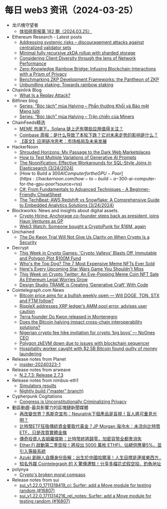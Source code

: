 # 每日 web3 资讯（2024-03-25）

- 龙爪槐守望者
  - [体验碎周报第 182 期（2024.03.25）](https://www.ftium4.com/ux-weekly-182.html)
- Ethereum Research - Latest posts
  - [Addressing systemic risks – discouragement attacks against centralized validator sets](https://ethresear.ch/t/addressing-systemic-risks-discouragement-attacks-against-centralized-validator-sets/19067#post_3)
  - [Minimal fully recursive zkDA rollup with sharded storage](https://ethresear.ch/t/minimal-fully-recursive-zkda-rollup-with-sharded-storage/19020#post_4)
  - [Considering Client Diversity through the lens of Network Performance](https://ethresear.ch/t/considering-client-diversity-through-the-lens-of-network-performance/18885#post_2)
  - [Zero-Knowledge Rainbow Bridge: Infusing Blockchain Interactions with a Prism of Privacy](https://ethresear.ch/t/zero-knowledge-rainbow-bridge-infusing-blockchain-interactions-with-a-prism-of-privacy/18825#post_5)
  - [Benchmarking ZKP Development Frameworks: the Pantheon of ZKP](https://ethresear.ch/t/benchmarking-zkp-development-frameworks-the-pantheon-of-zkp/14943#post_4)
  - [Unbundling staking: Towards rainbow staking](https://ethresear.ch/t/unbundling-staking-towards-rainbow-staking/18683#post_10)
- Chainlink Blog
  - [What Is a Replay Attack?](https://blog.chain.link/replay-attack/)
- Bitfinex blog
  - [Series: “Bóc tách” mùa Halving – Phần thưởng Khối và Bảo mật Mạng lưới](https://blog.bitfinex.com/education/series-boc-tach-mua-halving-phan-thuong-khoi-va-bao-mat-mang-luoi/)
  - [Series: “Bóc tách” mùa Halving – Trận chiến của Miners](https://blog.bitfinex.com/education/series-boc-tach-mua-halving-tran-chien-cua-miners/)
- ChainFeeds精选
  - [MEME 热潮下，Solana 链上还有哪些应用值得关注？](https://www.chaincatcher.com/article/2118030)
  - [Coinbase 周报：是什么导致了本轮下跌？它对未来走势的影响是什么？](https://mp.weixin.qq.com/s/xyuDRnhKPUSa2Gt2qDlx-A)
  - [【英文】应用链冷思考：市场格局及未来发展](https://www.onchaintimes.com/p/the-world-of-appchains-a-comprehensive)
- HackerNoon
  - [Shrouded Horizons: My Passage to the Dark Web Marketplaces](https://hackernoon.com/shrouded-horizons-my-passage-to-the-dark-web-marketplaces?source=rss)
  - [How to Test Multiple Variations of Generative AI Prompts](https://hackernoon.com/how-to-test-multiple-variations-of-generative-ai-prompts?source=rss)
  - [The Noonification: Effective Workarounds for SQL-Style Joins in Elasticsearch (3/24/2024)](https://hackernoon.com/3-24-2024-noonification?source=rss)
  - [How to Build a $300 AI Computer for the GPU-Poor](https://hackernoon.com/how-to-build-a-$300-ai-computer-for-the-gpu-poor?source=rss)
  - [C#: From Fundamentals to Advanced Techniques - A Beginner-Friendly CheatSheet](https://hackernoon.com/c-from-fundamentals-to-advanced-techniques-a-beginner-friendly-cheatsheet?source=rss)
  - [The TechBeat: AWS Redshift vs Snowflake: A Comprehensive Guide to Embedded Analytics Solutions (3/24/2024)](https://hackernoon.com/3-24-2024-techbeat?source=rss)
- Blockworks: News and insights about digital assets.
  - [Crypto Hiring: Anchorage co-founder steps back as president, joins Haun Ventures as GP](https://blockworks.co/news/anchorage-digital-cofounder-joins-vc-firm)
  - [Web3 Watch: Someone bought a CryptoPunk for $16M, again](https://blockworks.co/news/cryptopunk-nft-sale-changpeng-zhao-education)
- Unchained
  - [The Do Kwon Trial Will Not Give Us Clarity on When Crypto Is a Security](https://unchainedcrypto.com/the-do-kwon-trial-will-not-give-us-clarity-on-when-crypto-is-a-security/)
- Decrypt
  - [This Week in Crypto Games: 'Crypto Valleys' Blasts Off, Immutable and Polygon Plot $100M Fund](https://decrypt.co/223194/this-week-crypto-games-crypto-valleys-immutable-polygon-100m-fund)
  - [Who's the Top Dog? The 7 Most Expensive Meme NFTs Ever Sold](https://decrypt.co/223134/most-expensive-meme-nfts-ever-sold)
  - [Here's Every Upcoming Star Wars Game You Shouldn't Miss](https://decrypt.co/223152/heres-every-upcoming-star-wars-game)
  - [This Week on Crypto Twitter: An Eye-Popping Meme Coin NFT Sale As Ethereum Legal Worries Grow](https://decrypt.co/223106/this-week-on-crypto-twitter-an-eye-popping-meme-coin-nft-sale-as-ethereum-legal-worries-grow)
  - [Design Studio TRAME is Creating ‘Generative Craft’ With Code](https://decrypt.co/222913/design-studio-trame-creating-generative-craft-with-ai)
- Cointelegraph.com News
  - [Bitcoin price aims for a bullish weekly open — Will DOGE, TON, STX and FTM follow?](https://cointelegraph.com/news/bitcoin-price-aims-for-a-bullish-weekly-open-will-doge-ton-stx-and-ftm-follow)
  - [RippleX addresses XRP ledger’s AMM pool error, advises user caution](https://cointelegraph.com/news/ripple-x-addresses-xrp-ledgers-amm-pool-error-advises-user-caution)
  - [Terra founder Do Kwon released in Montenegro](https://cointelegraph.com/news/terra-founder-do-kwon-released-in-montenegro)
  - [Does the Bitcoin halving impact cross-chain interoperability solutions?](https://cointelegraph.com/explained/does-the-bitcoin-halving-impact-cross-chain-interoperability-solutions)
  - [Nigerian crypto fee hike invitation for crypto ‘big boys’ — NoOnes CEO](https://cointelegraph.com/news/nigerian-crypto-fee-hike-spurs-vc-interest-amid-p2p-regulatory-hurdles)
  - [Polygon zkEVM down due to issues with blockchain sequencer](https://cointelegraph.com/news/polygon-zkevm-mainnet-beta-sequencer-issues)
  - [Hospitality worker caught with $2.5B Bitcoin found guilty of money laundering](https://cointelegraph.com/news/hospitality-worker-bitcoin-seizure-southwark-crown-court)
- Release notes from Planet
  - [insider-20240323-1](https://github.com/Planetable/Planet/releases/tag/insider-20240323-1)
- Release notes from arweave
  - [N.2.7.3: Release 2.7.3](https://github.com/ArweaveTeam/arweave/releases/tag/N.2.7.3)
- Release notes from nimbus-eth1
  - [Simulators results](https://github.com/status-im/nimbus-eth1/releases/tag/sim-stat)
  - [Nightly build ("master" branch)](https://github.com/status-im/nimbus-eth1/releases/tag/nightly)
- Cypherpunk Cogitations
  - [Congress is Unconstitutionally Criminalizing Privacy](https://blog.lopp.net/congress-is-criminalizing-privacy/)
- 動區動趨-最具影響力的區塊鏈新聞媒體
  - [再改變世界？馬斯克宣布：Neuralink下個產品是盲視！盲人將可重見光明？](https://www.blocktempo.com/blindsight-is-the-next-neuralink-product/)
  - [比特幣ETF狂吸傳統資金要取代黃金？JP Morgan 潑冷水：未流向比特幣ETF，只是改買實體金條](https://www.blocktempo.com/bitcoin-etfs-are-not-driving-gold-etf-outflows/)
  - [傳奇投資人吉姆羅傑斯：比特幣終將歸零，加密貨幣全都會消失](https://www.blocktempo.com/jim-rogers-expects-crypto-to-disappear/)
  - [Ether.Fi 啟動第二季空投！將投出 5000 萬枚 ETHFI，佔總供應量5%，並引入等級系統](https://www.blocktempo.com/ether-fi-points-season-2-is-coming/)
  - [Azuki 創辦人自爆身份告解：出生於中國哈爾濱！人生目標是連接東西方..](https://www.blocktempo.com/azuki-founder-zagabond-reveals-he-is-chinese/)
  - [知名外媒 Cointelegraph 的 X 驚傳遭駭！分享多檔花式假空投、釣魚地址](https://www.blocktempo.com/hackers-take-over-cointelegraph-x-account/)
- polynya
  - [Crypto's broken moral compass](https://polynya.mirror.xyz/ptscXuh3J3KOj2uJAn0vrEanpn2nauwA7iytYZ4cM9U)
- Release notes from sui
  - [sui_v1.22.0_1711318419_ci: Surfer: add a Move module for testing random (#16807)](https://github.com/MystenLabs/sui/releases/tag/sui_v1.22.0_1711318419_ci)
  - [sui_v1.22.0_1711314216_rel_notes: Surfer: add a Move module for testing random (#16807)](https://github.com/MystenLabs/sui/releases/tag/sui_v1.22.0_1711314216_rel_notes)
